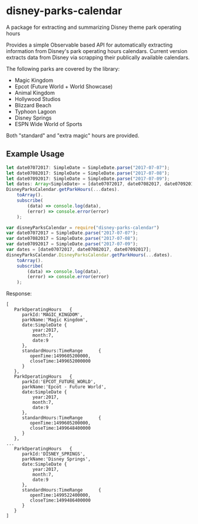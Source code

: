 # disney-parks-calendar
A package for extracting and summarizing Disney theme park operating hours

Provides a simple Observable based API for automatically extracting information from Disney's park operating hours calendars.  Current version extracts data from Disney via scrapping their publically available calendars.

The following parks are covered by the library:
* Magic Kingdom
* Epcot (Future World + World Showcase)
* Animal Kingdom
* Hollywood Studios
* Blizzard Beach
* Typhoon Lagoon
* Disney Springs
* ESPN Wide World of Sports

Both "standard" and "extra magic" hours are provided.

## Example Usage
```typescript
let date07072017: SimpleDate = SimpleDate.parse("2017-07-07");
let date07082017: SimpleDate = SimpleDate.parse("2017-07-08");
let date07092017: SimpleDate = SimpleDate.parse("2017-07-09");
let dates: Array<SimpleDate> = [date07072017, date07082017, date07092017];
DisneyParksCalendar.getParkHours(...dates).
    toArray().
    subscribe(
        (data) => console.log(data),
        (error) => console.error(error)
    );
```

```javascript
var disneyParksCalendar = require("disney-parks-calendar")
var date07072017 = SimpleDate.parse("2017-07-07");
var date07082017 = SimpleDate.parse("2017-07-08");
var date07092017 = SimpleDate.parse("2017-07-09");
var dates = [date07072017, date07082017, date07092017];
disneyParksCalendar.DisneyParksCalendar.getParkHours(...dates).
    toArray().
    subscribe(
        (data) => console.log(data),
        (error) => console.error(error)
    );
```

Response:

```
[
   ParkOperatingHours   {
      parkId:'MAGIC_KINGDOM',
      parkName:'Magic Kingdom',
      date:SimpleDate {
          year:2017,
          month:7,
          date:9
      },
      standardHours:TimeRange      {
         openTime:1499605200000,
         closeTime:1499652000000
      }
   },
   ParkOperatingHours   {
      parkId:'EPCOT_FUTURE_WORLD',
      parkName:'Epcot - Future World',
      date:SimpleDate {
          year:2017,
          month:7,
          date:9
      },
      standardHours:TimeRange      {
         openTime:1499605200000,
         closeTime:1499648400000
      }
   },
...
   ParkOperatingHours   {
      parkId:'DISNEY_SPRINGS',
      parkName:'Disney Springs',
      date:SimpleDate {
          year:2017,
          month:7,
          date:9
      },
      standardHours:TimeRange      {
         openTime:1499522400000,
         closeTime:1499486400000
      }
   }
]
```
